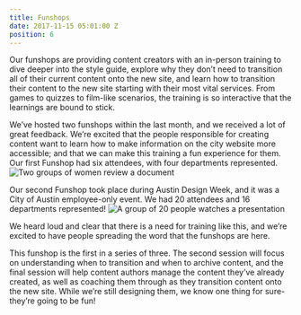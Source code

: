 ```yaml
---
title: Funshops
date: 2017-11-15 05:01:00 Z
position: 6
---
```


Our funshops are providing content creators with an in-person training to dive deeper into the style guide, explore why they don’t need to transition all of their current content onto the new site, and learn how to transition their content to the new site starting with their most vital services. From games to quizzes to film-like scenarios, the training is so interactive that the learnings are bound to stick. 

We’ve hosted two funshops within the last month, and we received a lot of great feedback. We’re excited that the people responsible for creating content want to learn how to make information on the city website more accessible; and that we can make this training a fun experience for them. Our first Funshop had six attendees, with four departments represented. 
![Two groups of women review a document](/uploads/IMG_0730%20(2)-0220ae.JPG)

Our second Funshop took place during Austin Design Week, and it was a City of Austin employee-only event. We had 20 attendees and 16 departments represented! 
![A group of 20 people watches a presentation](/uploads/Funshop1.jpg)

We heard loud and clear that there is a need for training like this, and we’re excited to have people spreading the word that the funshops are here.

This funshop is the first in a series of three. The second session will focus on understanding when to transition and when to archive content, and the final session will help content authors manage the content they’ve already created, as well as coaching them through as they transition content onto the new site. While we’re still designing them, we know one thing for sure- they’re going to be fun!